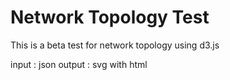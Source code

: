# Network Topology Test

This is a beta test for network topology using d3.js

input : json
output : svg with html
